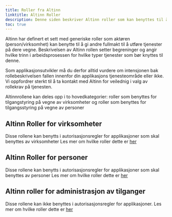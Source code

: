 ```yaml
---
title: Roller fra Altinn
linktitle: Altinn Roller
description: Denne siden beskriver Altinn roller som kan benyttes til å gi tilgang til en applikasjon. 
toc: true
---
```

Altinn har definert et sett med generiske roller som aktøren (person/virksomhet) kan benytte til å gi andre fullmakt til å utføre tjenester på dere vegne. 
Beskrivelsen av Altinn rollen setter begreninger og angir hvilke trinn i arbeidsprosessen for hvilke typer tjenester som bør knyttes til denne. 

Som applikasjonsutvikler må du derfor alltid vurdere om intensjonen bak rollebeskrivelsen fallen innenfor din applikasjons tjenesteområde eller ikke. 
Vi oppfordrer sterkt til å ta kontakt med Altinn for veilednig i valg av rollekrav på tjenesten. 

Altinnrollene kan deles opp i to hovedkategorier: roller som benyttes for tilgangstyring på vegne av virksomheter og roller som benyttes for tilgangsstyring på vegne av personer

## Altinn Roller for virksomheter
Disse rollene kan benytts i autorisasjonsregler for applikasjoner som skal benyttes av virksomheter
Les mer om hvilke roller dette er [her](altinn_roles_enterprices)
## Altinn Roller for personer
Disse rollene kan benytts i autorisasjonsregler for applikasjoner som skal benyttes av personer
Les mer om hvilke roller dette er [her](altinn_roles_persons)

## Altinn roller for administrasjon av tilganger
Disse rollene kan ikke benyttes i autorisasjonsregler for applikasjoner. 
Les mer om hvilke roller dette er [her](altinn_roles_administration)